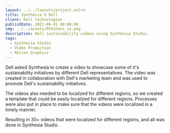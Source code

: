 ```yaml
---
layout: ../../layouts/project.astro
title: Synthesia X Dell
client: Dell technologies
publishDate: 2022-06-01 00:00:00
img: ../../assets/955shots_so.png
description: Dell sustainability videos using Synthesia Studio.
tags:
  - Synthesia Studio
  - Video Production
  - Motion Graphics
---
```


Dell asked Synthesia to create a video to showcase some of it's sustainability initiatives by different Dell representatives. The video was created in collaboration with Dell's marketing team and was used to promote Dell's sustainability initiatives.

The videos also needed to be localized for different regions, so we created a template that could be easily localized for different regions. Processes were also put in place to make sure that the videos were localized in a timely manner.

Resulting in 30+ videos that were localized for different regions, and all was done in Synthesia Studio.
